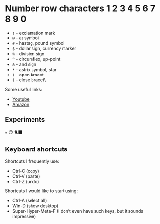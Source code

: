 # Number row characters 1 2 3 4 5 6 7 8 9 0 

* `!` - exclamation mark
*  `@` - at symbol
*  `#` - hastag, pound symbol
*  `$` - dollar sign, currency marker
*  `%` - division sign
*  `^` - circumflex, up-point
*  `&` - and sign
*  `*` - astrix symbol, star
*  `(` - open bracet
*  `)` - close bracet\

  Some useful links:

* [Youtube](youtube.com)
* [Amazon](amazon.ca)

## Experiments
💀
😏
🐈‍⬛


## Keyboard shortcuts
Shortcuts I frequently use: 
- Ctrl-C (copy)
- Ctrl-V (paste)
- Ctrl-Z (undo)

Shortcuts I would like to start using: 
- Ctrl-A (select all)
- Win-D (show desktop)
- Super-Hyper-Meta-F (I don’t even have such keys, but it sounds impressive)
  
